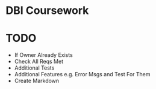 # DBI Coursework


# TODO
* If Owner Already Exists
* Check All Reqs Met
* Additional Tests
* Additional Features e.g. Error Msgs and Test For Them
* Create Markdown